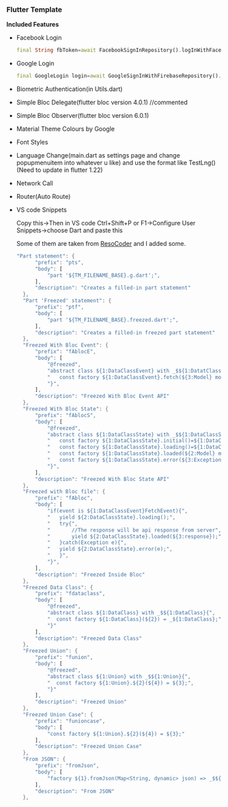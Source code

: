 ### 	Flutter Template	

**Included Features** 

- Facebook Login

  ```dart
  final String fbToken=await FacebookSignInRepository().logInWithFacebook();
  ```

- Google Login

  ```dart
  final GoogleLogin login=await GoogleSignInWithFirebaseRepository().signInWithGoogle();
  ```

  

- Biometric Authentication(in Utils.dart)

- Simple Bloc Delegate(flutter bloc version 4.0.1) //commented

- Simple Bloc Observer(flutter bloc version 6.0.1)

- Material Theme Colours by Google

- Font Styles

- Language Change(main.dart as settings page and change popupmenuitem into whatever u like) and use the format like TestLng()(Need to update in flutter 1.22)

- Network Call 

- Router(Auto Route)

- VS code Snippets

  Copy this->Then in VS code Ctrl+Shift+P or F1->Configure User Snippets->choose Dart and paste this
  
  Some of them are taken from [ResoCoder](https://resocoder.com/2020/02/11/freezed-data-class-union-in-one-dart-package/) and I added some.
  
  ```dart
  "Part statement": {
  		"prefix": "pts",
  		"body": [
  			"part '${TM_FILENAME_BASE}.g.dart';",
  		],
  		"description": "Creates a filled-in part statement"
  	},
  	"Part 'Freezed' statement": {
  		"prefix": "ptf",
  		"body": [
  			"part '${TM_FILENAME_BASE}.freezed.dart';",
  		],
  		"description": "Creates a filled-in freezed part statement"
  	},
  	"Freezed With Bloc Event": {
  		"prefix": "fAblocE",
  		"body": [
  			"@freezed",
  			"abstract class ${1:DataClassEvent} with _$${1:DatatClassEvent}{",
  			"   const factory ${1:DataClassEvent}.fetch(${3:Model} model)=_${1:DataClassEvent}FetchEvent;",
  			"}",
  		],
  		"description": "Freezed With Bloc Event API"
  	},
  	"Freezed With Bloc State": {
  		"prefix": "fAblocS",
  		"body": [
  			"@freezed",
  			"abstract class ${1:DataClassState} with _$${1:DataClassState}{",
  			"   const factory ${1:DataClassState}.initial()=${1:DataClassState}Initial",
  			"   const factory ${1:DataClassState}.loading()=${1:DataClassState}Loading;",
  			"   const factory ${1:DataClassState}.loaded(${2:Model} model)=${1:DataClassState}Loaded;",
  			"   const factory ${1:DataClassState}.error(${3:Exception exception})=${1:DataClassState}Error;",
  			"}",
  		],
  		"description": "Freezed With Bloc State API"
  	},
  	"Freezed with Bloc file": {
  		"prefix": "fAbloc",
  		"body": [
  			"if(event is ${1:DataClassEvent}FetchEvent){",
  			"   yield ${2:DataClassState}.loading();",
  			"   try{",
  			"       //The response will be api response from server",
  			"       yield ${2:DataClassState}.loaded(${3:response});",
  			"   }catch(Exception e){",
  			"   yield ${2:DataClassState}.error(e);",
  			"   }",
  			"}",
  		],
  		"description": "Freezed Inside Bloc"
  	},
  	"Freezed Data Class": {
  		"prefix": "fdataclass",
  		"body": [
  			"@freezed",
  			"abstract class ${1:DataClass} with _$${1:DataClass}{",
  			"  const factory ${1:DataClass}(${2}) = _${1:DataClass};",
  			"}"
  		],
  		"description": "Freezed Data Class"
  	},
  	"Freezed Union": {
  		"prefix": "funion",
  		"body": [
  			"@freezed",
  			"abstract class ${1:Union} with _$${1:Union}{",
  			"  const factory ${1:Union}.${2}(${4}) = ${3};",
  			"}"
  		],
  		"description": "Freezed Union"
  	},
  	"Freezed Union Case": {
  		"prefix": "funioncase",
  		"body": [
  			"const factory ${1:Union}.${2}(${4}) = ${3};"
  		],
  		"description": "Freezed Union Case"
  	},
  	"From JSON": {
  		"prefix": "fromJson",
  		"body": [
  			"factory ${1}.fromJson(Map<String, dynamic> json) => _$${1}FromJson(json);"
  		],
  		"description": "From JSON"
  	},
  ```
  

  

